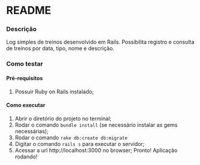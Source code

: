 # README

### Descrição
Log simples de treinos desenvolvido em Rails. Possibilita registro e consulta de treinos por data, tipo, nome e descrição. 

### Como testar
#### Pré-requisitos
1. Possuir Ruby on Rails instalado;
#### Como executar
1. Abrir o diretório do projeto no terminal;
2. Rodar o comando `bundle install` (se necessário instalar as gems necessárias);
3. Rodar o comando `rake db:create db:migrate`
4. Digitar o comando `rails s` para executar o servidor;
5. Acessar a url http://localhost:3000 no browser;
Pronto! Aplicação rodando! 
